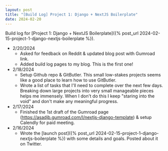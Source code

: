 ```yaml
---
layout: post
title: "[Build Log] Project 1: Django + NextJS Boilerplate"
date: 2024-02-20
---
```

Build log for [Project 1: Django + NextJS Boilerplate]({% post_url 2024-02-15-project-1-django-nextjs-boilerplate %}).

- 2/20/2024
    - Asked for feedback on Reddit & updated blog post with Gumroad link.
    - Added build log pages to my blog. This is the first one!
- 2/18/2024
    - Setup Github repo & GitButler. This small low-stakes projects seems like a good place to learn how to use GitButler.
    - Wrote a list of tasks that I'll need to complete over the next few days. Breaking down large projects into very small manageable pieces helps me immensely. When I don't do this I keep "staring into the void" and don't make any meaningful progress.
- 2/17/2024
    - Finished the 1st draft of the Gumroad page (https://asadjb.gumroad.com/l/nextjs-django-template) & setup Calendly for paid meeting.
- 2/16/2024
    - Wrote the [launch post]({% post_url 2024-02-15-project-1-django-nextjs-boilerplate %}) with some details and goals. Posted about it on Twitter.